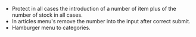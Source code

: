 - Protect in all cases the introduction of a number of item plus of the number of stock in all cases.
- In articles menu's remove the number into the input after correct submit.
- Hamburger menu to categories.